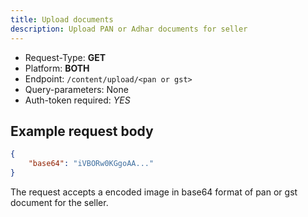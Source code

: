 ```yaml
---
title: Upload documents
description: Upload PAN or Adhar documents for seller
---
```


- Request-Type: **GET**
- Platform: **BOTH**
- Endpoint: `/content/upload/<pan or gst>`
- Query-parameters: None
- Auth-token required: *YES*

## Example request body
```json
{
    "base64": "iVBORw0KGgoAA..."
}
```

The request accepts a encoded image in base64 format of pan or gst document for the seller.
